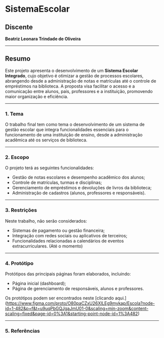 # SistemaEscolar

## Discente  
**Beatriz Leonara Trindade de Oliveira**  

---

## Resumo  
Este projeto apresenta o desenvolvimento de um **Sistema Escolar Integrado**, cujo objetivo é otimizar a gestão de processos escolares, abrangendo desde a administração de notas e matrículas até o controle de empréstimos na biblioteca. A proposta visa facilitar o acesso e a comunicação entre alunos, pais, professores e a instituição, promovendo maior organização e eficiência.  

---

### 1. Tema  
O trabalho final tem como tema o desenvolvimento de um sistema de gestão escolar que integra funcionalidades essenciais para o funcionamento de uma instituição de ensino, desde a administração acadêmica até os serviços de biblioteca.  

---

### 2. Escopo  
O projeto terá as seguintes funcionalidades:  
- Gestão de notas escolares e desempenho acadêmico dos alunos;  
- Controle de matrículas, turmas e disciplinas;   
- Gerenciamento de empréstimos e devoluções de livros da biblioteca;  
- Administração de cadastros (alunos, professores e responsáveis).  

---

### 3. Restrições  
Neste trabalho, não serão considerados:  
- Sistemas de pagamento ou gestão financeira;  
- Integração com redes sociais ou aplicativos de terceiros;  
- Funcionalidades relacionadas a calendários de eventos extracurriculares. (Até o momento) 

---

### 4. Protótipo  
Protótipos das principais páginas foram elaborados, incluindo:  
- Página inicial (dashboard);  
- Página de gerenciamento de responsáveis, alunos e professores.
 

Os protótipos podem ser encontrados neste [clicando aqui.] (https://www.figma.com/proto/O80paCZxU26XILEg9mykap/Escola?node-id=1-482&p=f&t=u9uqPbGQJgaJmU01-0&scaling=min-zoom&content-scaling=fixed&page-id=0%3A1&starting-point-node-id=1%3A482)

---

### 5. Referências  

